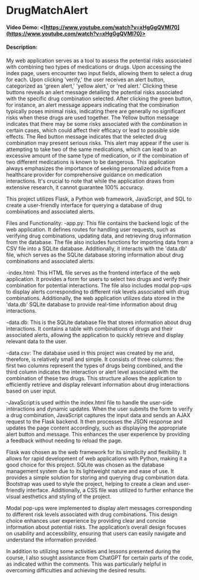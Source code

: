 # DrugMatchAlert
#### Video Demo:  <[https://www.youtube.com/watch?v=xHgGgQVMI70](https://www.youtube.com/watch?v=xHgGgQVMI70)>
#### Description:
My web application serves as a tool to assess the potential risks associated with combining two types of medications or drugs. Upon accessing the index page, users encounter two input fields, allowing them to select a drug for each. Upon clicking 'verify,' the user receives an alert button, categorized as 'green alert,' 'yellow alert,' or 'red alert.' Clicking these buttons reveals an alert message detailing the potential risks associated with the specific drug combination selected. After clicking the green button, for instance, an alert message appears indicating that the combination typically poses minimal risks, indicating there are generally no significant risks when these drugs are used together. The Yellow button message indicates that there may be some risks associated with the combination in certain cases, which could affect their efficacy or lead to possible side effects. The Red button message indicates that the selected drug combination may present serious risks. This alert may appear if the user is attempting to take two of the same medications, which can lead to an excessive amount of the same type of medication, or if the combination of two different medications is known to be dangerous. This application always emphasizes the importance of seeking personalized advice from a healthcare provider for comprehensive guidance on medication interactions. It's crucial to note that while the application draws from extensive research, it cannot guarantee 100% accuracy.

This project utilizes Flask, a Python web framework, JavaScript, and SQL to create a user-friendly interface for querying a database of drug combinations and associated alerts.

Files and Functionality:
-app.py: This file contains the backend logic of the web application. It defines routes for handling user requests, such as verifying drug combinations, updating data, and retrieving drug information from the database. The file also includes functions for importing data from a CSV file into a SQLite database. Additionally, it interacts with the 'data.db' file, which serves as the SQLite database storing information about drug combinations and associated alerts.

-index.html: This HTML file serves as the frontend interface of the web application. It provides a form for users to select two drugs and verify their combination for potential interactions. The file also includes modal pop-ups to display alerts corresponding to different risk levels associated with drug combinations. Additionally, the web application utilizes data stored in the 'data.db' SQLite database to provide real-time information about drug interactions.

-data.db: This is the SQLite database file that stores information about drug interactions. It contains a table with combinations of drugs and their associated alerts, allowing the application to quickly retrieve and display relevant data to the user.

-data.csv: The database used in this project was created by me and, therefore, is relatively small and simple. It consists of three columns: the first two columns represent the types of drugs being combined, and the third column indicates the interaction or alert level associated with the combination of these two drugs. This structure allows the application to efficiently retrieve and display relevant information about drug interactions based on user input.

-JavaScript:is used within the index.html file to handle the user-side interactions and dynamic updates. When the user submits the form to verify a drug combination, JavaScript captures the input data and sends an AJAX request to the Flask backend. It then processes the JSON response and updates the page content accordingly, such as displaying the appropriate alert button and message. This enhances the user experience by providing a feedback without needing to reload the page.

Flask was chosen as the web framework for its simplicity and flexibility. It allows for rapid development of web applications with Python, making it a good choice for this project. SQLite was chosen as the database management system due to its lightweight nature and ease of use. It provides a simple solution for storing and querying drug combination data. Bootstrap was used to style the project, helping to create a clean and user-friendly interface. Additionally, a CSS file was utilized to further enhance the visual aesthetics and styling of the project.

Modal pop-ups were implemented to display alert messages corresponding to different risk levels associated with drug combinations. This design choice enhances user experience by providing clear and concise information about potential risks. The application’s overall design focuses on usability and accessibility, ensuring that users can easily navigate and understand the information provided.

In addition to utilizing some activities and lessons presented during the course, I also sought assistance from ChatGPT for certain parts of the code, as indicated within the comments. This was particularly helpful in overcoming difficulties and achieving the desired results.

